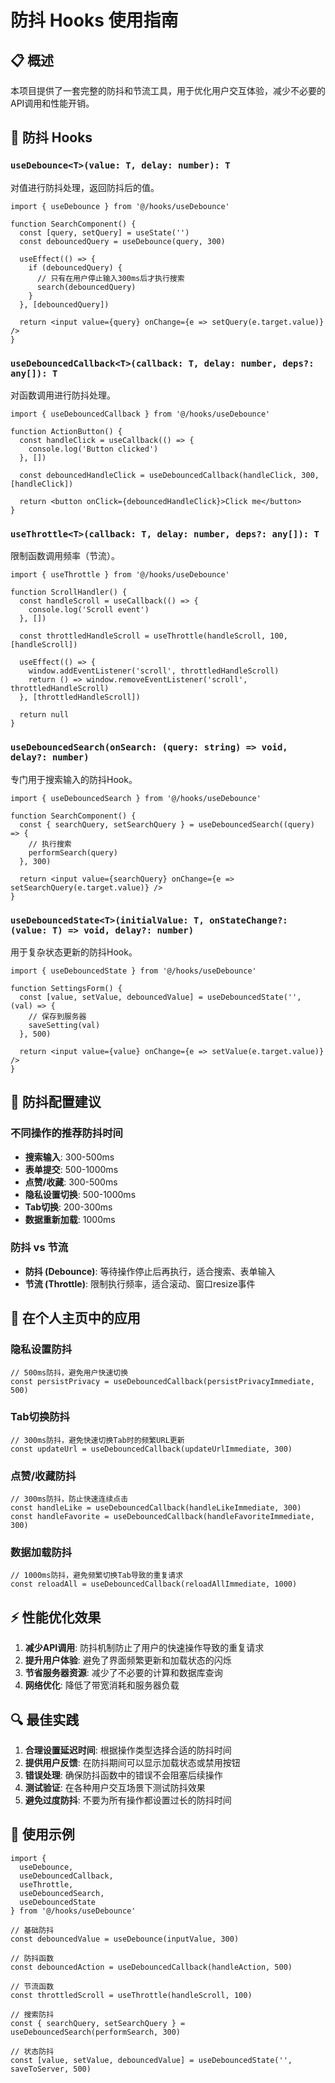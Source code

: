 # 防抖 Hooks 使用指南

## 📋 概述

本项目提供了一套完整的防抖和节流工具，用于优化用户交互体验，减少不必要的API调用和性能开销。

## 🎯 防抖 Hooks

### `useDebounce<T>(value: T, delay: number): T`

对值进行防抖处理，返回防抖后的值。

```tsx
import { useDebounce } from '@/hooks/useDebounce'

function SearchComponent() {
  const [query, setQuery] = useState('')
  const debouncedQuery = useDebounce(query, 300)

  useEffect(() => {
    if (debouncedQuery) {
      // 只有在用户停止输入300ms后才执行搜索
      search(debouncedQuery)
    }
  }, [debouncedQuery])

  return <input value={query} onChange={e => setQuery(e.target.value)} />
}
```

### `useDebouncedCallback<T>(callback: T, delay: number, deps?: any[]): T`

对函数调用进行防抖处理。

```tsx
import { useDebouncedCallback } from '@/hooks/useDebounce'

function ActionButton() {
  const handleClick = useCallback(() => {
    console.log('Button clicked')
  }, [])

  const debouncedHandleClick = useDebouncedCallback(handleClick, 300, [handleClick])

  return <button onClick={debouncedHandleClick}>Click me</button>
}
```

### `useThrottle<T>(callback: T, delay: number, deps?: any[]): T`

限制函数调用频率（节流）。

```tsx
import { useThrottle } from '@/hooks/useDebounce'

function ScrollHandler() {
  const handleScroll = useCallback(() => {
    console.log('Scroll event')
  }, [])

  const throttledHandleScroll = useThrottle(handleScroll, 100, [handleScroll])

  useEffect(() => {
    window.addEventListener('scroll', throttledHandleScroll)
    return () => window.removeEventListener('scroll', throttledHandleScroll)
  }, [throttledHandleScroll])

  return null
}
```

### `useDebouncedSearch(onSearch: (query: string) => void, delay?: number)`

专门用于搜索输入的防抖Hook。

```tsx
import { useDebouncedSearch } from '@/hooks/useDebounce'

function SearchComponent() {
  const { searchQuery, setSearchQuery } = useDebouncedSearch((query) => {
    // 执行搜索
    performSearch(query)
  }, 300)

  return <input value={searchQuery} onChange={e => setSearchQuery(e.target.value)} />
}
```

### `useDebouncedState<T>(initialValue: T, onStateChange?: (value: T) => void, delay?: number)`

用于复杂状态更新的防抖Hook。

```tsx
import { useDebouncedState } from '@/hooks/useDebounce'

function SettingsForm() {
  const [value, setValue, debouncedValue] = useDebouncedState('', (val) => {
    // 保存到服务器
    saveSetting(val)
  }, 500)

  return <input value={value} onChange={e => setValue(e.target.value)} />
}
```

## 🔧 防抖配置建议

### 不同操作的推荐防抖时间

- **搜索输入**: 300-500ms
- **表单提交**: 500-1000ms
- **点赞/收藏**: 300-500ms
- **隐私设置切换**: 500-1000ms
- **Tab切换**: 200-300ms
- **数据重新加载**: 1000ms

### 防抖 vs 节流

- **防抖 (Debounce)**: 等待操作停止后再执行，适合搜索、表单输入
- **节流 (Throttle)**: 限制执行频率，适合滚动、窗口resize事件

## 🎨 在个人主页中的应用

### 隐私设置防抖
```tsx
// 500ms防抖，避免用户快速切换
const persistPrivacy = useDebouncedCallback(persistPrivacyImmediate, 500)
```

### Tab切换防抖
```tsx
// 300ms防抖，避免快速切换Tab时的频繁URL更新
const updateUrl = useDebouncedCallback(updateUrlImmediate, 300)
```

### 点赞/收藏防抖
```tsx
// 300ms防抖，防止快速连续点击
const handleLike = useDebouncedCallback(handleLikeImmediate, 300)
const handleFavorite = useDebouncedCallback(handleFavoriteImmediate, 300)
```

### 数据加载防抖
```tsx
// 1000ms防抖，避免频繁切换Tab导致的重复请求
const reloadAll = useDebouncedCallback(reloadAllImmediate, 1000)
```

## ⚡ 性能优化效果

1. **减少API调用**: 防抖机制防止了用户的快速操作导致的重复请求
2. **提升用户体验**: 避免了界面频繁更新和加载状态的闪烁
3. **节省服务器资源**: 减少了不必要的计算和数据库查询
4. **网络优化**: 降低了带宽消耗和服务器负载

## 🔍 最佳实践

1. **合理设置延迟时间**: 根据操作类型选择合适的防抖时间
2. **提供用户反馈**: 在防抖期间可以显示加载状态或禁用按钮
3. **错误处理**: 确保防抖函数中的错误不会阻塞后续操作
4. **测试验证**: 在各种用户交互场景下测试防抖效果
5. **避免过度防抖**: 不要为所有操作都设置过长的防抖时间

## 📝 使用示例

```tsx
import {
  useDebounce,
  useDebouncedCallback,
  useThrottle,
  useDebouncedSearch,
  useDebouncedState
} from '@/hooks/useDebounce'

// 基础防抖
const debouncedValue = useDebounce(inputValue, 300)

// 防抖函数
const debouncedAction = useDebouncedCallback(handleAction, 500)

// 节流函数
const throttledScroll = useThrottle(handleScroll, 100)

// 搜索防抖
const { searchQuery, setSearchQuery } = useDebouncedSearch(performSearch, 300)

// 状态防抖
const [value, setValue, debouncedValue] = useDebouncedState('', saveToServer, 500)
```
